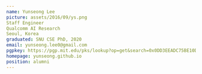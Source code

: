 ```yaml
---
name: Yunseong Lee
picture: assets/2016/09/ys.png  
Staff Engineer  
Qualcomm AI Research  
Seoul, Korea  
graduated: SNU CSE PhD, 2020  
email: yunseong.lee0@gmail.com
pgpkey: https://pgp.mit.edu/pks/lookup?op=get&search=0x0DD3EEADC75BE10D  
homepage: yunseong.github.io
position: alumni
---
```

